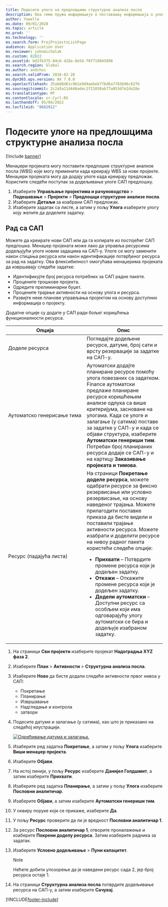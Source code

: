 ```yaml
---
title: Подесите улоге на предлошцима структурне анализа посла
description: Ова тема пружа информације о постављању информација о улогама на предлошцима структурне анализе посла.
author: Yowelle
ms.date: 09/01/2020
ms.topic: article
ms.prod: ''
ms.technology: ''
ms.search.form: ProjProjectsListPage
audience: Application User
ms.reviewer: johnmichalak
ms.custom: 82022
ms.assetid: bd2fb375-84c6-428a-8e54-f0f719045898
ms.search.region: Global
ms.author: andchoi
ms.search.validFrom: 2016-02-28
ms.dyn365.ops.version: AX 7.0.0
ms.openlocfilehash: 35ab88d61c9b1e9d9aebeb776d6a7783b96c62f6
ms.sourcegitcommit: 2c2a5a11d446adec2f21030ab77a053d7e2da28e
ms.translationtype: MT
ms.contentlocale: sr-Cyrl-RS
ms.lasthandoff: 05/04/2022
ms.locfileid: "8682912"
---
```

# <a name="set-up-roles-on-work-breakdown-structure-templates"></a>Подесите улоге на предлошцима структурне анализа посла

[!include [banner](../includes/banner.md)]

Менаџери пројеката могу поставити предлошке структурне анализе посла (WBS) које могу применити када креирају WBS за нове пројекте. Менаџери пројеката могу да додају улоге када креирају предложак. Користите следећи поступак за додељивање улоге САП предлошку.

1. Изаберите **Управљање пројектима и рачуноводство** > **Подешавање** > **Пројекти** > **Предлошци структурне анализе посла**.
2. Изаберите **Детаљи** за изабрани САП предложак.
3. Изаберите задатак са листе, а затим у пољу **Улога** изаберите улогу коју желите да доделите задатку.

## <a name="work-with-a-wbs"></a>Рад са САП

Можете да креирате нови САП или да га копирате из постојећег САП предлошка. Менаџер пројеката може лако да управља ресурсима додељујући улоге новим задацима на САП-у. Улоге се могу заменити након стицања ресурса или након идентификације потврђеног ресурса за рад на задатку. Ова флексибилност омогућава менаџерима пројеката да извршавају следеће задатке:

- Идентификујте број ресурса потребних за САП радне пакете.
- Процените трошкове пројекта.
- Одредите прелиминарни буџет.
- Процените трајање активности на основу улога и ресурса.
- Развијте неке планове управљања пројектом на основу доступних информација о пројекту.

Додатне опције су додате у САП ради бољег коришћења функционалности ресурса.

<table>
<colgroup>
<col width="50%" />
<col width="50%" />
</colgroup>
<thead>
<tr class="header">
<th>Опција</th>
<th>Опис</th>
</tr>
</thead>
<tbody>
<tr class="odd">
<td>Доделе ресурса</td>
<td>Погледајте додељене ресурсе, датуме, број сати и врсту резервације за задатке на САП-у.</td>
</tr>
<tr class="even">
<td>Аутоматско генерисање тима</td>
<td>Аутоматски додајте планиране ресурсе помоћу улога повезаних са задатком. Finance аутоматски предлаже планиране ресурсе коришћењем анализе одлука са више критеријума, засноване на улогама. Када се улоге и залагање (у сатима) поставе за задатке у САП-у и када се објави структура, изаберите <strong>Аутоматски генериши тим</strong>. Потребан број планираних ресурса додаје се САП-у и на картицу <strong>Заказивање пројеката и тимова</strong>.</td>
</tr>
<tr class="odd">
<td>Ресурс (падајућа листа)</td>
<td>На страници <strong>Покретање доделе ресурса</strong>, можете одабрати ресурсе за фиксно резервисање или условно резервисање, на основу наведеног трајања. Можете прилагодити поставке приказа да бисте видели и поставили трајање активности ресурса. Можете изабрати и доделити ресурсе на нивоу радног пакета користећи следеће опције:
<ul>
<li><strong>Прихвати</strong> – Потврдите промене ресурса који је додељен задатку.</li>
<li><strong>Откажи</strong> – Откажите промене ресурса који је додељен задатку.</li>
<li><strong>Додели аутоматски</strong> – Доступни ресурс са особљем који има одговарајућу улогу аутоматски се бира и додељује изабраном задатку.</li>
</ul></td>
</tr>
</tbody>
</table>

1. На страници **Сви пројекти** изаберите пројекат **Надоградња XYZ фаза 2**.
2. Изаберите **План** > **Активности** > **Структурна анализа посла**.
3. Изаберите **Ново** да бисте додали следеће активности првог нивоа у САП:

    - Покретање
    - Планирање
    - Извршавање
    - Надгледање и контрола
    - затвори

4. Подесите датуме и залагање (у сатима), као што је приказано на следећој илустрацији.

    [![Одређивање датума и залагања.](./media/projectresourcing10.jpg)](./media/projectresourcing10.jpg)

5. Изаберите ред задатка **Покретање**, а затим у пољу **Улога** изаберите **Виши менаџер пројекта**.
6. Изаберите **Објави**.
7. На истој линији, у пољу **Ресурс** изаберите **Данијел Голдшмит**, а затим изаберите **Прихвати**.
8. Изаберите ред задатка **Планирање**, а затим у пољу **Улога** изаберите **Пословни аналитичар**.
9. Изаберите **Објави**, а затим изаберите **Аутоматски генериши тим**.
10. У оквиру поруке који се прикаже, изаберите **Да**.
11. У пољу **Ресурс** проверите да ли је вредност **Пословни аналитичар 1**.
12. За ресурс **Пословни аналитичар 1**, отворите проналажење и изаберите **Покрени доделу ресурса**. Затим изаберите радника за задатак.
13. Изаберите **Условно додељивање** &gt; **Пуни капацитет**.

    > [!NOTE] 
    > Нећете добити упозорење да је наведени ресурс сада 2, јер број ресурса остаје 1.

14. На страници **Структурна анализа посла** потврдите додељивање ресурса на САП-у, а затим изаберите **Сачувај**.


[!INCLUDE[footer-include](../includes/footer-banner.md)]